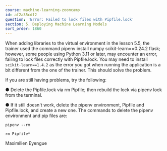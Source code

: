 ```yaml
---
course: machine-learning-zoomcamp
id: af2a35cdf2
question: 'Error: Failed to lock files with Pipfile.lock'
section: 5. Deploying Machine Learning Models
sort_order: 1860
---
```


When adding libraries to the virtual environment in the lesson 5.5, the trainer used the command pipenv install numpy scikit-learn==0.24.2 flask; however, some people using Python 3.11 or later, may encounter an error, failing to lock files correctly with Pipfile.lock. You may need to install `scikit-learn==1.4.2` as the error you got when running the application is a bit different from the one of the trainer. This should solve the problem.

If you are still having problems, try the following:

● Delete the Pipfile.lock via rm Pipfile; then rebuild the lock via pipenv lock from the terminal.

● If it still doesn't work, delete the pipenv environment, Pipfile and Pipfile.lock, and create a new one. The commands to delete the pipenv environment and pip files are:

`pipenv --rm`

`rm Pipfile*`

Maximilien Eyengue

